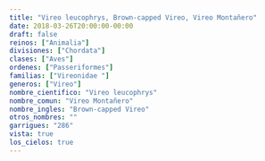 ```yaml
---
title: "Vireo leucophrys, Brown-capped Vireo, Vireo Montañero"
date: 2018-03-26T20:00:00-00:00
draft: false
reinos: ["Animalia"]
divisiones: ["Chordata"]
clases: ["Aves"]
ordenes: ["Passeriformes"]
familias: ["Vireonidae "]
generos: ["Vireo"]
nombre_cientifico: "Vireo leucophrys"
nombre_comun: "Vireo Montañero"
nombre_ingles: "Brown-capped Vireo"
otros_nombres: ""
garrigues: "286"
vista: true
los_cielos: true
---
```

